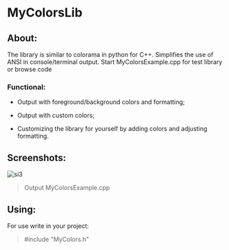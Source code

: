 # MyColorsLib
## About:

The library is similar to colorama in python for C++. Simplifies the use of ANSI in console/terminal output.
Start MyColorsExample.cpp for test library or browse code

### Functional:

- Output with foreground/background colors and formatting;

- Output with custom colors;

- Customizing the library for yourself by adding colors and adjusting formatting.

## Screenshots:

<img src="https://sun9-9.userapi.com/impg/gXTRth5KTgC9MO4noC84OSzjlcRnsdEA6boV1w/T0JR5aBo8bg.jpg?size=609x698&quality=96&sign=8d05fd481b3a45768be3c0f583d28ffd&type=album" alt="si3"/>

> Output MyColorsExample.cpp

## Using:

For use write in your project: 

> #include "MyColors.h"
